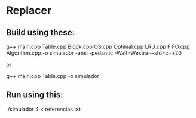 # Replacer

## Build using these:

g++ main.cpp Table.cpp Block.cpp OS.cpp Optimal.cpp LRU.cpp FIFO.cpp Algorithm.cpp -o simulador -ansi -pedantic -Wall -Wextra --std=c++20

or

g++ main.cpp Table.cpp -o simulador


## Run using this:

./simulador 4 < referencias.txt